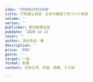 ```yaml
---
isbn: '9784022951038'
title: 不思議な島旅　日本の離島で見つけた希跡
volume: ''
series: ''
publisher: 朝日新聞出版
pubdate: '2020-12-11'
cover: ''
author: 清水浩史／著
description: ''
price: '850'
genre: ''
target: 一般
format: 新書
content: 日本文学、評論、随筆、その他

---
```

